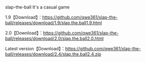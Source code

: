 slap-the-ball
It's a casual game

  1.9【Download】：https://github.com/qwe361/slap-the-ball/releases/download/1.9/slap.the.ball1.9.html
                 
2.0【Download】：https://github.com/qwe361/slap-the-ball/releases/download/2.0/slap.the.ball2.0.html

Latest version【Download】：https://github.com/qwe361/slap-the-ball/releases/download/2.4/slap.the.ball2.4.zip
                    
